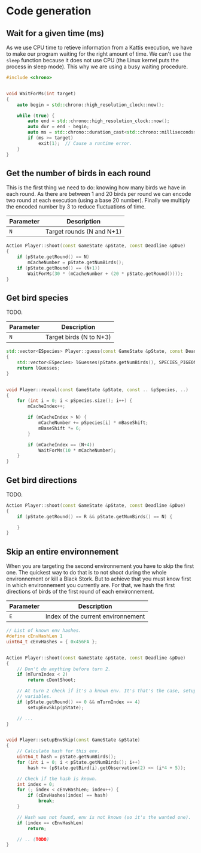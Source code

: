 # Code generation

## Wait for a given time (ms)

As we use CPU time to retieve information from a Kattis execution, we have to
make our program waiting for the right amount of time. We can't use the `sleep`
function because it does not use CPU (the Linux kernel puts the process in sleep
mode). This why we are using a busy waiting procedure.

```c++
#include <chrono>


void WaitForMs(int target)
{
    auto begin = std::chrono::high_resolution_clock::now();

    while (true) {
        auto end = std::chrono::high_resolution_clock::now();
        auto dur = end - begin;
        auto ms = std::chrono::duration_cast<std::chrono::milliseconds>(dur).count();
        if (ms >= target)
            exit(1);  // Cause a runtime error.
    }
}

```


## Get the number of birds in each round

This is the first thing we need to do: knowing how many birds we have in each
round. As there are between 1 and 20 birds per round we can encode two round at
each execution (using a base 20 number). Finally we multiply the encoded number
by 3 to reduce fluctuations of time.

| Parameter | Description               |
|-----------|---------------------------|
| `N`       | Target rounds (N and N+1) |

```c++
Action Player::shoot(const GameState &pState, const Deadline &pDue)
{
    if (pState.getRound() == N)
        mCacheNumber = pState.getNumBirds();
    if (pState.getRound() == (N+1))
        WaitForMs(30 * (mCacheNumber + (20 * pState.getRound())));
}
```


## Get bird species

TODO.

| Parameter | Description             |
|-----------|-------------------------|
| `N`       | Target birds (N to N+3) |

```c++
std::vector<ESpecies> Player::guess(const GameState &pState, const Deadline &pDue)
{
    std::vector<ESpecies> lGuesses(pState.getNumBirds(), SPECIES_PIGEON);
    return lGuesses;
}


void Player::reveal(const GameState &pState, const .. &pSpecies, ..)
{
    for (int i = 0; i < pSpecies.size(); i++) {
        mCacheIndex++;

        if (mCacheIndex > N) {
            mCacheNumber += pSpecies[i] * mBaseShift;
            mBaseShift *= 6;
        }

        if (mCacheIndex == (N+4))
            WaitForMs(10 * mCacheNumber);
    }
}
```


## Get bird directions

TODO.

```c++
Action Player::shoot(const GameState &pState, const Deadline &pDue)
{
    if (pState.getRound() == R && pState.getNumBirds() == N) {

    }
}
```


## Skip an entire environnement

When you are targeting the second environnement you have to skip the first one.
The quickest way to do that is to not shoot during the whole environnement or
kill a Black Stork. But to achieve that you must know first in which
environnement you currently are. For that, we hash the first directions of birds
of the first round of each environnement.

| Parameter | Description                        |
|-----------|------------------------------------|
| `E`       | Index of the current environnement |

```c++
// List of known env hashes.
#define cEnvHashLen 1
uint64_t cEnvHashes = { 0x456FA };


Action Player::shoot(const GameState &pState, const Deadline &pDue)
{
    // Don't do anything before turn 2.
    if (mTurnIndex < 2)
        return cDontShoot;

    // At turn 2 check if it's a known env. It's that's the case, setup skip
    // variables.
    if (pState.getRound() == 0 && mTurnIndex == 4)
        setupEnvSkip(pState);

    // ...
}


void Player::setupEnvSkip(const GameState &pState)
{
    // Calculate hash for this env.
    uint64_t hash = pState.getNumBirds();
    for (int i = 0; i < pState.getNumBirds(); i++)
        hash += (pState.getBird(i).getObservation(2) << (i*4 + 5));

    // Check if the hash is known.
    int index = 0;
    for (; index < cEnvHashLen; index++) {
        if (cEnvHashes[index] == hash)
            break;
    }

    // Hash was not found, env is not known (so it's the wanted one).
    if (index == cEnvHashLen)
        return;

    // .. (TODO)
}
```
